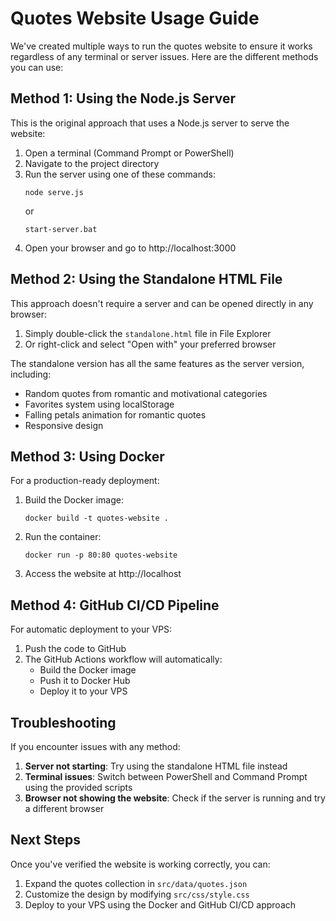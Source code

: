 # Quotes Website Usage Guide

We've created multiple ways to run the quotes website to ensure it works regardless of any terminal or server issues. Here are the different methods you can use:

## Method 1: Using the Node.js Server

This is the original approach that uses a Node.js server to serve the website:

1. Open a terminal (Command Prompt or PowerShell)
2. Navigate to the project directory
3. Run the server using one of these commands:
   ```
   node serve.js
   ```
   or
   ```
   start-server.bat
   ```
4. Open your browser and go to http://localhost:3000

## Method 2: Using the Standalone HTML File

This approach doesn't require a server and can be opened directly in any browser:

1. Simply double-click the `standalone.html` file in File Explorer
2. Or right-click and select "Open with" your preferred browser

The standalone version has all the same features as the server version, including:
- Random quotes from romantic and motivational categories
- Favorites system using localStorage
- Falling petals animation for romantic quotes
- Responsive design

## Method 3: Using Docker

For a production-ready deployment:

1. Build the Docker image:
   ```
   docker build -t quotes-website .
   ```

2. Run the container:
   ```
   docker run -p 80:80 quotes-website
   ```

3. Access the website at http://localhost

## Method 4: GitHub CI/CD Pipeline

For automatic deployment to your VPS:

1. Push the code to GitHub
2. The GitHub Actions workflow will automatically:
   - Build the Docker image
   - Push it to Docker Hub
   - Deploy it to your VPS

## Troubleshooting

If you encounter issues with any method:

1. **Server not starting**: Try using the standalone HTML file instead
2. **Terminal issues**: Switch between PowerShell and Command Prompt using the provided scripts
3. **Browser not showing the website**: Check if the server is running and try a different browser

## Next Steps

Once you've verified the website is working correctly, you can:

1. Expand the quotes collection in `src/data/quotes.json`
2. Customize the design by modifying `src/css/style.css`
3. Deploy to your VPS using the Docker and GitHub CI/CD approach

